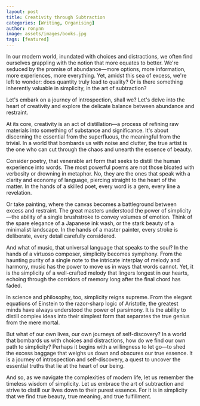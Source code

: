 ```yaml
---
layout: post
title: Creativity through Subtraction
categories: [Writing, Organising]
author: ronynn
image: assets/images/books.jpg
tags: [featured]
---
```


In our modern world, inundated with choices and distractions, we often find ourselves grappling with the notion that more equates to better. We're seduced by the promise of abundance—more options, more information, more experiences, more everything. Yet, amidst this sea of excess, we're left to wonder: does quantity truly lead to quality? Or is there something inherently valuable in simplicity, in the art of subtraction?

Let's embark on a journey of introspection, shall we? Let's delve into the heart of creativity and explore the delicate balance between abundance and restraint.

At its core, creativity is an act of distillation—a process of refining raw materials into something of substance and significance. It's about discerning the essential from the superfluous, the meaningful from the trivial. In a world that bombards us with noise and clutter, the true artist is the one who can cut through the chaos and unearth the essence of beauty.

Consider poetry, that venerable art form that seeks to distill the human experience into words. The most powerful poems are not those bloated with verbosity or drowning in metaphor. No, they are the ones that speak with a clarity and economy of language, piercing straight to the heart of the matter. In the hands of a skilled poet, every word is a gem, every line a revelation.

Or take painting, where the canvas becomes a battleground between excess and restraint. The great masters understood the power of simplicity—the ability of a single brushstroke to convey volumes of emotion. Think of the spare elegance of a Japanese ink wash, or the stark beauty of a minimalist landscape. In the hands of a master painter, every stroke is deliberate, every detail carefully considered.

And what of music, that universal language that speaks to the soul? In the hands of a virtuoso composer, simplicity becomes symphony. From the haunting purity of a single note to the intricate interplay of melody and harmony, music has the power to move us in ways that words cannot. Yet, it is the simplicity of a well-crafted melody that lingers longest in our hearts, echoing through the corridors of memory long after the final chord has faded.

In science and philosophy, too, simplicity reigns supreme. From the elegant equations of Einstein to the razor-sharp logic of Aristotle, the greatest minds have always understood the power of parsimony. It is the ability to distill complex ideas into their simplest form that separates the true genius from the mere mortal.

But what of our own lives, our own journeys of self-discovery? In a world that bombards us with choices and distractions, how do we find our own path to simplicity? Perhaps it begins with a willingness to let go—to shed the excess baggage that weighs us down and obscures our true essence. It is a journey of introspection and self-discovery, a quest to uncover the essential truths that lie at the heart of our being.

And so, as we navigate the complexities of modern life, let us remember the timeless wisdom of simplicity. Let us embrace the art of subtraction and strive to distill our lives down to their purest essence. For it is in simplicity that we find true beauty, true meaning, and true fulfillment.
